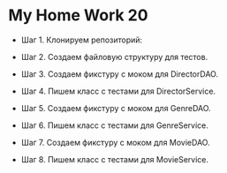 # My Home Work 20

- Шаг 1. Клонируем репозиторий:

- Шаг 2. Создаем файловую структуру для тестов.

- Шаг 3. Создаем фикстуру с моком для DirectorDAO.

- Шаг 4. Пишем класс с тестами для DirectorService.

- Шаг 5. Создаем фикстуру с моком для GenreDAO.

- Шаг 6. Пишем класс с тестами для GenreService.

- Шаг 7. Создаем фикстуру с моком для  MovieDAO.

- Шаг 8. Пишем класс с тестами для MovieService.